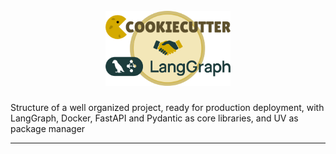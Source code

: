 <div align="center">
    <h1>
  <br>
  <img src="./static/CookiecutterxLanggraph.png" alt="AI Logo" width="200">
  <br>
</div>

Structure of a well organized project, ready for production deployment, with LangGraph, Docker, FastAPI and Pydantic as core libraries, and UV as package manager

---
